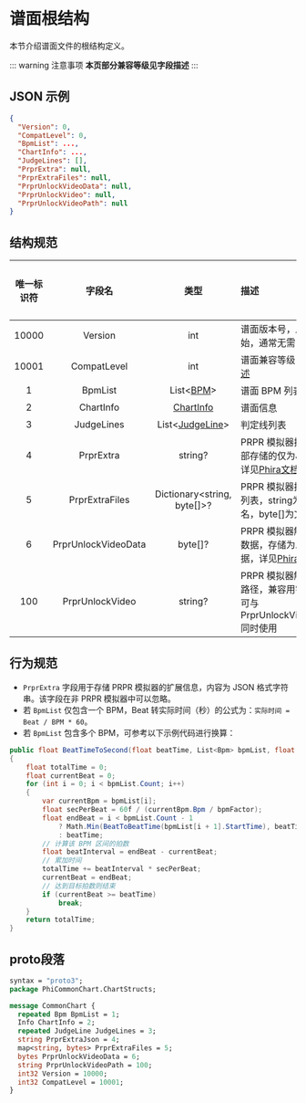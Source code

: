 # 谱面根结构

本节介绍谱面文件的根结构定义。

::: warning 注意事项
**本页部分兼容等级见字段描述**
:::

## JSON 示例

```json
{
  "Version": 0,
  "CompatLevel": 0,
  "BpmList": ...,
  "ChartInfo": ...,
  "JudgeLines": [],
  "PrprExtra": null,
  "PrprExtraFiles": null,
  "PrprUnlockVideoData": null,
  "PrprUnlockVideo": null,
  "PrprUnlockVideoPath": null
}
```

## 结构规范

| 唯一标识符 |         字段名         |                       类型                       | 描述                                                                                                                | 兼容等级 | 默认值  | 加入版本 |
|:-----:|:-------------------:|:----------------------------------------------:|:------------------------------------------------------------------------------------------------------------------|:----:|:----:|:----:|
| 10000 |       Version       |                      int                       | 谱面版本号，从 1 开始，通常无需关注                                                                                               |  0   |  1   |  1   |
| 10001 |     CompatLevel     |                      int                       | 谱面兼容等级，详见[概述](/markdown-examples.md#兼容性等级系统)                                                                      |  0   |  0   |  1   |
|   1   |       BpmList       |       List<[BPM](/chart_format/bpm.md)>        | 谱面 BPM 列表                                                                                                         |  0   |  -   |  1   |
|   2   |      ChartInfo      |    [ChartInfo](/chart_format/chart_info.md)    | 谱面信息                                                                                                              |  0   |  -   |  1   |
|   3   |     JudgeLines      | List<[JudgeLine](/chart_format/judge_line.md)> | 判定线列表                                                                                                             |  0   |  []  |  1   |
|   4   |      PrprExtra      |                    string?                     | PRPR 模拟器扩展，内部存储的仅为Json，详见[Phira文档](https://teamflos.github.io/phira-docs/chart-standard/extra/index.html)         |  4   | null |  1   |
|   5   |   PrprExtraFiles    |         Dictionary\<string, byte[]\>?          | PRPR 模拟器扩展文件列表，string为文件名，byte[]为文件内容                                                                             |  4   | null |  1   |
|   6   | PrprUnlockVideoData |                    byte[]?                     | PRPR 模拟器解锁视频数据，存储为二进制数据，详见[Phira文档](https://teamflos.github.io/phira-docs/chart-standard/unlock_video/index.html) |  4   | null |  1   |
|  100  |   PrprUnlockVideo   |                    string?                     | PRPR 模拟器解锁视频路径，兼容用字段，不可与 PrprUnlockVideoData 同时使用                                                                 |  4   | null |  1   |

## 行为规范

- `PrprExtra` 字段用于存储 PRPR 模拟器的扩展信息，内容为 JSON 格式字符串。该字段在非 PRPR 模拟器中可以忽略。
- 若 `BpmList` 仅包含一个 BPM，Beat 转实际时间（秒）的公式为：`实际时间 = Beat / BPM * 60`。
- 若 `BpmList` 包含多个 BPM，可参考以下示例代码进行换算：

```csharp
public float BeatTimeToSecond(float beatTime, List<Bpm> bpmList, float bpmFactor)
{
    float totalTime = 0;
    float currentBeat = 0;
    for (int i = 0; i < bpmList.Count; i++)
    {
        var currentBpm = bpmList[i];
        float secPerBeat = 60f / (currentBpm.Bpm / bpmFactor);
        float endBeat = i < bpmList.Count - 1
            ? Math.Min(BeatToBeatTime(bpmList[i + 1].StartTime), beatTime)
            : beatTime;
        // 计算该 BPM 区间的拍数
        float beatInterval = endBeat - currentBeat;
        // 累加时间
        totalTime += beatInterval * secPerBeat;
        currentBeat = endBeat;
        // 达到目标拍数则结束
        if (currentBeat >= beatTime)
            break;
    }
    return totalTime;
}
```

## proto段落

```protobuf
syntax = "proto3";
package PhiCommonChart.ChartStructs;

message CommonChart {
  repeated Bpm BpmList = 1;
  Info ChartInfo = 2;
  repeated JudgeLine JudgeLines = 3;
  string PrprExtraJson = 4;
  map<string, bytes> PrprExtraFiles = 5;
  bytes PrprUnlockVideoData = 6;
  string PrprUnlockVideoPath = 100;
  int32 Version = 10000;
  int32 CompatLevel = 10001;
}
```